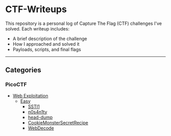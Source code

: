 # CTF-Writeups

This repository is a personal log of Capture The Flag (CTF) challenges I've solved.
Each writeup includes:
- A brief description of the challenge
- How I approached and solved it
- Payloads, scripts, and final flags

---
## Categories
### PicoCTF
- [Web Exploitation](./PicoCTF/WebExploitation)
  - [Easy](./PicoCTF/WebExploitation/easy)
    - [SSTI1](./PicoCTF/WebExploitation/easy/SSTI1.md)
    - [n0s4n1ty](./PicoCTF/WebExploitation/easy/n0s4n1ty.md)
    - [head-dump](./PicoCTF/WebExploitation/easy/head-dump.md)
    - [CookieMonsterSecretRecipe](./PicoCTF/WebExploitation/easy/CookieMonsterSecretRecipe.md)
    - [WebDecode](./PicoCTF/WebExploitation/easy/WebDecode.md)
